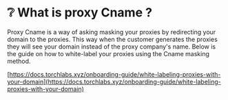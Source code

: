 # ❔ What is proxy Cname ?

Proxy Cname is a way of asking masking your proxies by redirecting your domain to the proxies. This way when the customer generates the proxies they will see your domain instead of the proxy company's name. Below is the guide on how to white-label your proxies using the Cname masking method.

[https://docs.torchlabs.xyz/onboarding-guide/white-labeling-proxies-with-your-domain](https://docs.torchlabs.xyz/onboarding-guide/white-labeling-proxies-with-your-domain)
